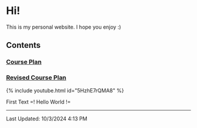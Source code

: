 # Hi!
This is my personal website. I hope you enjoy :)

## Contents

### [Course Plan][courseplan]
### [Revised Course Plan][revision]
{% include youtube.html id="5HzhE7rQMA8" %}

First Text
=! Hello World !=

---
Last Updated: 10/3/2024 4:13 PM

[courseplan]: CoursePlan.md
[revision]: CoursePlanRevision.md